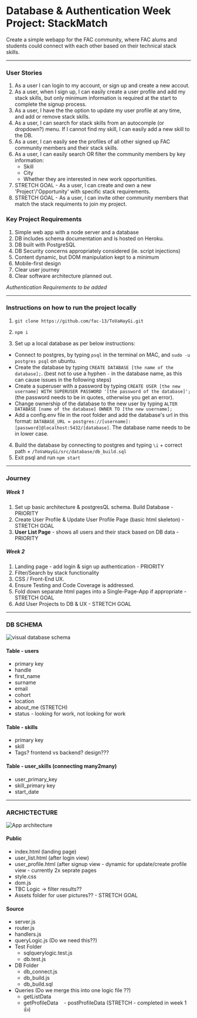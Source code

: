 # Database & Authentication Week Project: StackMatch

Create a simple webapp for the FAC community, where FAC alums and students could connect with each other based on their technical stack skills. 

--------------------

### User Stories

1. As a user I can login to my account, or sign up and create a new accout. 
2. As a user, when I sign up, I can easily create a user profile and add my stack skills, but only minimum information is required at the start to complete the signup process. 
3. As a user, I have the the option to update my user profile at any time, and add or remove stack skills.
4. As a user, I can search for stack skills from an autocomple (or dropdown?) menu. If I cannot find my skill, I can easily add a new skill to the DB. 
5. As a user, I can easily see the profiles of all other signed up FAC community members and their stack skills. 
6. As a user, I can easily search OR filter the community members by key information: 
    - Skill
    - City
    - Whether they are interested in new work opportunities.
7. STRETCH GOAL - As a user, I can create and own a new 'Project'/'Opportunity' with specific stack requirements. 
8. STRETCH GOAL - As a user, I can invite other community members that match the stack requiments to join my project. 


### Key Project Requirements

1. Simple web app with a node server and a database
2. DB includes schema documentation and is hosted on Heroku. 
3. DB built with PostgreSQL 
4. DB Security concerns appropriately considered (ie. script injections)
5. Content dynamic, but DOM manipulation kept to a minimum
6. Mobile-first design
7. Clear user journey 
8. Clear software architecture planned out. 

*Authentication Requirements to be added*

--------------------

### Instructions on how to run the project locally

1.  `git clone https://github.com/fac-13/ToVaHayGi.git`
    
2.  `npm i`
    
3.  Set up a local database as per below instructions:
    

-   Connect to postgres, by typing `psql` in the terminal on MAC, and `sudo -u postgres psql` on ubuntu.
-   Create the database by typing `CREATE DATABASE [the name of the database];`. (best not to use a hyphen `-` in the database name, as this can cause issues in the following steps)
-   Create a superuser with a password by typing `CREATE USER [the new username] WITH SUPERUSER PASSWORD '[the password of the database]';` (the password needs to be in quotes, otherwise you get an error).
-   Change ownership of the database to the new user by typing `ALTER DATABASE [name of the database] OWNER TO [the new username];`
-   Add a config.env file in the root folder and add the database's url in this format: `DATABASE_URL = postgres://[username]:[password]@localhost:5432/[database]`. The database name needs to be in lower case.

4.  Build the database by connecting to postgres and typing `\i` \+ correct path + `/ToVaHayGi/src/database/db_build.sql`
5.  Exit psql and run `npm start`

--------------------

### Journey 

##### Week 1

1. Set up basic architecture & postgresQL schema. Build Database - PRIORITY
2. Create User Profile & Update User Profile Page (basic html skeleton) - STRETCH GOAL
3. **User List Page** - shows all users and their stack based on DB data - PRIORITY

##### Week 2

1. Landing page - add login & sign up authentication - PRIORITY
2. Filter/Search by stack functionality
3. CSS / Front-End UX.
4. Ensure Testing and Code Coverage is addressed. 
5. Fold down separate html pages into a Single-Page-App if appropriate - STRETCH GOAL
6. Add User Projects to DB & UX - STRETCH GOAL

--------------------

### DB SCHEMA

![visual database schema](https://i.imgur.com/NlozAp9.png)

#### Table - users
- primary key
- handle
- first_name
- surname
- email
- cohort
- location
- about_me (STRETCH)
- status - looking for work, not looking for work

#### Table - skills
- primary key
- skill
- Tags? frontend vs backend? design??? 


#### Table - user_skills (connecting many2many)
- user_primary_key
- skill_primary key
- start_date

--------------------

### ARCHICTECTURE

![App architecture](https://i.imgur.com/nyCazrt.jpg) 

#### Public

- index.html (landing page)
- user_list.html (after login view)
- user_profile.html (after signup view - dynamic for update/create profile view - currently 2x seprate pages
- style.css
- dom.js
- TBC Logic -> filter results?? 
- Assets folder for user pictures?? - STRETCH GOAL


#### Source
- server.js
- router.js
- handlers.js
- queryLogic.js (Do we need this??) 
- Test Folder
    - sqlquerylogic.test.js
    - db.test.js
- DB Folder
    - db_connect.js
    - db_build.js
    - db_build.sql
- Queries (Do we merge this into one logic file ??) 
    - getListData
    - getProfileData
    - postProfileData (STRETCH - completed in week 1 👍)
